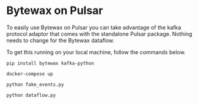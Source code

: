 # Bytewax on Pulsar

To easily use Bytewax on Pulsar you can take advantage of the kafka protocol adaptor that comes with the standalone Pulsar package. Nothing needs to change for the Bytewax dataflow.

To get this running on your local machine, follow the commands below.

`pip install bytewax kafka-python`

`docker-compose up`

`python fake_events.py`

`python dataflow.py` 
